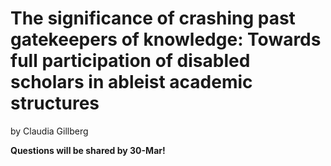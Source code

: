 # The significance of crashing past gatekeepers of knowledge: Towards full participation of disabled scholars in ableist academic structures
by Claudia Gillberg

**Questions will be shared by 30-Mar!**
